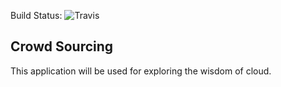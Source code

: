 Build Status: ![Travis](https://travis-ci.org/vikassy/crowd_sourcing.svg "Build Status")

## Crowd Sourcing

This application will be used for exploring the wisdom of cloud.